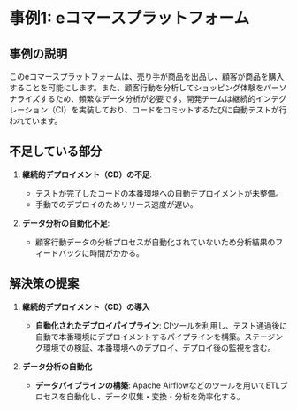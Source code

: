 # 事例1: eコマースプラットフォーム

## 事例の説明

このeコマースプラットフォームは、売り手が商品を出品し、顧客が商品を購入することを可能にします。また、顧客行動を分析してショッピング体験をパーソナライズするため、頻繁なデータ分析が必要です。開発チームは継続的インテグレーション（CI）を実装しており、コードをコミットするたびに自動テストが行われています。

## 不足している部分

1. **継続的デプロイメント（CD）の不足**:
   - テストが完了したコードの本番環境への自動デプロイメントが未整備。
   - 手動でのデプロイのためリリース速度が遅い。

2. **データ分析の自動化不足**:
   - 顧客行動データの分析プロセスが自動化されていないため分析結果のフィードバックに時間がかかる。

## 解決策の提案

1. **継続的デプロイメント（CD）の導入**
   - **自動化されたデプロイパイプライン**: CIツールを利用し、テスト通過後に自動で本番環境にデプロイメントするパイプラインを構築。ステージング環境での検証、本番環境へのデプロイ、デプロイ後の監視を含む。

2. **データ分析の自動化**
   - **データパイプラインの構築**: Apache Airflowなどのツールを用いてETLプロセスを自動化し、データ収集・変換・分析を効率化する。
